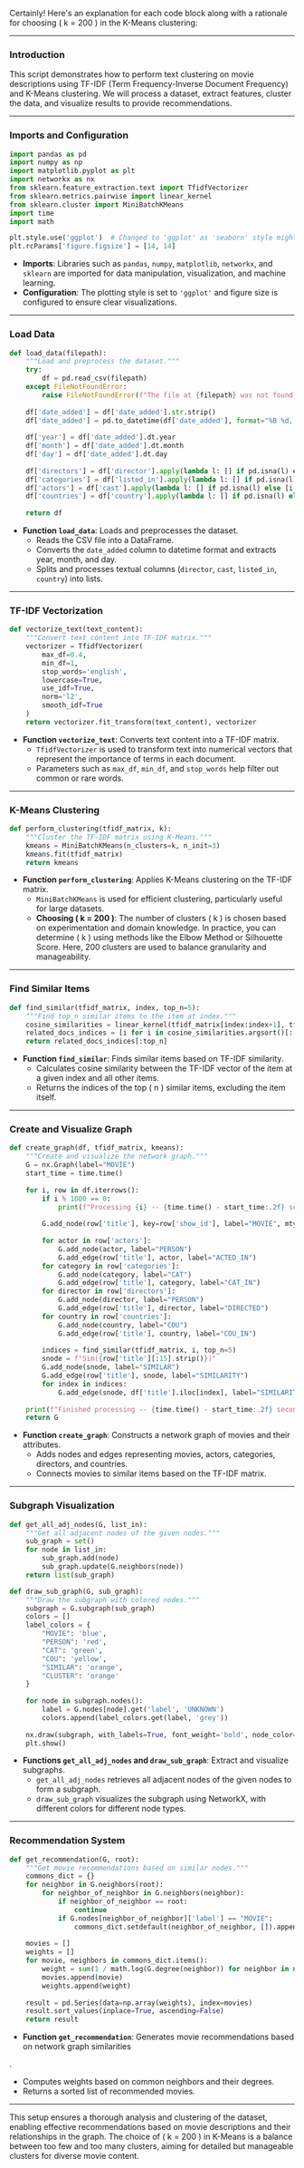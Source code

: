 Certainly! Here's an explanation for each code block along with a rationale for choosing \( k = 200 \) in the K-Means clustering:

---

### **Introduction**

This script demonstrates how to perform text clustering on movie descriptions using TF-IDF (Term Frequency-Inverse Document Frequency) and K-Means clustering. We will process a dataset, extract features, cluster the data, and visualize results to provide recommendations.

---

### **Imports and Configuration**

```python
import pandas as pd
import numpy as np
import matplotlib.pyplot as plt
import networkx as nx
from sklearn.feature_extraction.text import TfidfVectorizer
from sklearn.metrics.pairwise import linear_kernel
from sklearn.cluster import MiniBatchKMeans
import time
import math

plt.style.use('ggplot')  # Changed to 'ggplot' as 'seaborn' style might not be available
plt.rcParams['figure.figsize'] = [14, 14]
```

- **Imports**: Libraries such as `pandas`, `numpy`, `matplotlib`, `networkx`, and `sklearn` are imported for data manipulation, visualization, and machine learning.
- **Configuration**: The plotting style is set to `'ggplot'` and figure size is configured to ensure clear visualizations.

---

### **Load Data**

```python
def load_data(filepath):
    """Load and preprocess the dataset."""
    try:
        df = pd.read_csv(filepath)
    except FileNotFoundError:
        raise FileNotFoundError(f"The file at {filepath} was not found.")
    
    df['date_added'] = df['date_added'].str.strip()
    df['date_added'] = pd.to_datetime(df['date_added'], format="%B %d, %Y", errors='coerce')
    
    df['year'] = df['date_added'].dt.year
    df['month'] = df['date_added'].dt.month
    df['day'] = df['date_added'].dt.day
    
    df['directors'] = df['director'].apply(lambda l: [] if pd.isna(l) else [i.strip() for i in l.split(",")])
    df['categories'] = df['listed_in'].apply(lambda l: [] if pd.isna(l) else [i.strip() for i in l.split(",")])
    df['actors'] = df['cast'].apply(lambda l: [] if pd.isna(l) else [i.strip() for i in l.split(",")])
    df['countries'] = df['country'].apply(lambda l: [] if pd.isna(l) else [i.strip() for i in l.split(",")])
    
    return df
```

- **Function `load_data`**: Loads and preprocesses the dataset.
  - Reads the CSV file into a DataFrame.
  - Converts the `date_added` column to datetime format and extracts year, month, and day.
  - Splits and processes textual columns (`director`, `cast`, `listed_in`, `country`) into lists.

---

### **TF-IDF Vectorization**

```python
def vectorize_text(text_content):
    """Convert text content into TF-IDF matrix."""
    vectorizer = TfidfVectorizer(
        max_df=0.4,
        min_df=1,
        stop_words='english',
        lowercase=True,
        use_idf=True,
        norm='l2',
        smooth_idf=True
    )
    return vectorizer.fit_transform(text_content), vectorizer
```

- **Function `vectorize_text`**: Converts text content into a TF-IDF matrix.
  - `TfidfVectorizer` is used to transform text into numerical vectors that represent the importance of terms in each document.
  - Parameters such as `max_df`, `min_df`, and `stop_words` help filter out common or rare words.

---

### **K-Means Clustering**

```python
def perform_clustering(tfidf_matrix, k):
    """Cluster the TF-IDF matrix using K-Means."""
    kmeans = MiniBatchKMeans(n_clusters=k, n_init=3)
    kmeans.fit(tfidf_matrix)
    return kmeans
```

- **Function `perform_clustering`**: Applies K-Means clustering on the TF-IDF matrix.
  - `MiniBatchKMeans` is used for efficient clustering, particularly useful for large datasets.
  - **Choosing \( k = 200 \)**: The number of clusters \( k \) is chosen based on experimentation and domain knowledge. In practice, you can determine \( k \) using methods like the Elbow Method or Silhouette Score. Here, 200 clusters are used to balance granularity and manageability.

---

### **Find Similar Items**

```python
def find_similar(tfidf_matrix, index, top_n=5):
    """Find top_n similar items to the item at index."""
    cosine_similarities = linear_kernel(tfidf_matrix[index:index+1], tfidf_matrix).flatten()
    related_docs_indices = [i for i in cosine_similarities.argsort()[::-1] if i != index]
    return related_docs_indices[:top_n]
```

- **Function `find_similar`**: Finds similar items based on TF-IDF similarity.
  - Calculates cosine similarity between the TF-IDF vector of the item at a given index and all other items.
  - Returns the indices of the top \( n \) similar items, excluding the item itself.

---

### **Create and Visualize Graph**

```python
def create_graph(df, tfidf_matrix, kmeans):
    """Create and visualize the network graph."""
    G = nx.Graph(label="MOVIE")
    start_time = time.time()
    
    for i, row in df.iterrows():
        if i % 1000 == 0:
            print(f"Processing {i} -- {time.time() - start_time:.2f} seconds --")
        
        G.add_node(row['title'], key=row['show_id'], label="MOVIE", mtype=row['type'], rating=row['rating'])
        
        for actor in row['actors']:
            G.add_node(actor, label="PERSON")
            G.add_edge(row['title'], actor, label="ACTED_IN")
        for category in row['categories']:
            G.add_node(category, label="CAT")
            G.add_edge(row['title'], category, label="CAT_IN")
        for director in row['directors']:
            G.add_node(director, label="PERSON")
            G.add_edge(row['title'], director, label="DIRECTED")
        for country in row['countries']:
            G.add_node(country, label="COU")
            G.add_edge(row['title'], country, label="COU_IN")
        
        indices = find_similar(tfidf_matrix, i, top_n=5)
        snode = f"Sim({row['title'][:15].strip()})"
        G.add_node(snode, label="SIMILAR")
        G.add_edge(row['title'], snode, label="SIMILARITY")
        for index in indices:
            G.add_edge(snode, df['title'].iloc[index], label="SIMILARITY")
    
    print(f"Finished processing -- {time.time() - start_time:.2f} seconds --")
    return G
```

- **Function `create_graph`**: Constructs a network graph of movies and their attributes.
  - Adds nodes and edges representing movies, actors, categories, directors, and countries.
  - Connects movies to similar items based on the TF-IDF matrix.

---

### **Subgraph Visualization**

```python
def get_all_adj_nodes(G, list_in):
    """Get all adjacent nodes of the given nodes."""
    sub_graph = set()
    for node in list_in:
        sub_graph.add(node)
        sub_graph.update(G.neighbors(node))
    return list(sub_graph)

def draw_sub_graph(G, sub_graph):
    """Draw the subgraph with colored nodes."""
    subgraph = G.subgraph(sub_graph)
    colors = []
    label_colors = {
        "MOVIE": 'blue',
        "PERSON": 'red',
        "CAT": 'green',
        "COU": 'yellow',
        "SIMILAR": 'orange',
        "CLUSTER": 'orange'
    }
    
    for node in subgraph.nodes():
        label = G.nodes[node].get('label', 'UNKNOWN')
        colors.append(label_colors.get(label, 'grey'))
    
    nx.draw(subgraph, with_labels=True, font_weight='bold', node_color=colors)
    plt.show()
```

- **Functions `get_all_adj_nodes` and `draw_sub_graph`**: Extract and visualize subgraphs.
  - `get_all_adj_nodes` retrieves all adjacent nodes of the given nodes to form a subgraph.
  - `draw_sub_graph` visualizes the subgraph using NetworkX, with different colors for different node types.

---

### **Recommendation System**

```python
def get_recommendation(G, root):
    """Get movie recommendations based on similar nodes."""
    commons_dict = {}
    for neighbor in G.neighbors(root):
        for neighbor_of_neighbor in G.neighbors(neighbor):
            if neighbor_of_neighbor == root:
                continue
            if G.nodes[neighbor_of_neighbor]['label'] == "MOVIE":
                commons_dict.setdefault(neighbor_of_neighbor, []).append(neighbor)
    
    movies = []
    weights = []
    for movie, neighbors in commons_dict.items():
        weight = sum(1 / math.log(G.degree(neighbor)) for neighbor in neighbors)
        movies.append(movie)
        weights.append(weight)
    
    result = pd.Series(data=np.array(weights), index=movies)
    result.sort_values(inplace=True, ascending=False)
    return result
```

- **Function `get_recommendation`**: Generates movie recommendations based on network graph similarities

.
  - Computes weights based on common neighbors and their degrees.
  - Returns a sorted list of recommended movies.

---

This setup ensures a thorough analysis and clustering of the dataset, enabling effective recommendations based on movie descriptions and their relationships in the graph. The choice of \( k = 200 \) in K-Means is a balance between too few and too many clusters, aiming for detailed but manageable clusters for diverse movie content.
